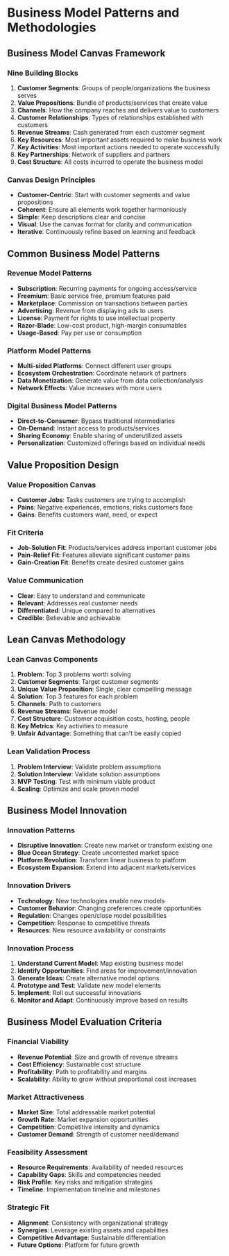 # Business Model Patterns and Methodologies

## Business Model Canvas Framework

### Nine Building Blocks
1. **Customer Segments**: Groups of people/organizations the business serves
2. **Value Propositions**: Bundle of products/services that create value
3. **Channels**: How the company reaches and delivers value to customers
4. **Customer Relationships**: Types of relationships established with customers
5. **Revenue Streams**: Cash generated from each customer segment
6. **Key Resources**: Most important assets required to make business work
7. **Key Activities**: Most important actions needed to operate successfully
8. **Key Partnerships**: Network of suppliers and partners
9. **Cost Structure**: All costs incurred to operate the business model

### Canvas Design Principles
- **Customer-Centric**: Start with customer segments and value propositions
- **Coherent**: Ensure all elements work together harmoniously
- **Simple**: Keep descriptions clear and concise
- **Visual**: Use the canvas format for clarity and communication
- **Iterative**: Continuously refine based on learning and feedback

## Common Business Model Patterns

### Revenue Model Patterns
- **Subscription**: Recurring payments for ongoing access/service
- **Freemium**: Basic service free, premium features paid
- **Marketplace**: Commission on transactions between parties
- **Advertising**: Revenue from displaying ads to users
- **License**: Payment for rights to use intellectual property
- **Razor-Blade**: Low-cost product, high-margin consumables
- **Usage-Based**: Pay per use or consumption

### Platform Model Patterns
- **Multi-sided Platforms**: Connect different user groups
- **Ecosystem Orchestration**: Coordinate network of partners
- **Data Monetization**: Generate value from data collection/analysis
- **Network Effects**: Value increases with more users

### Digital Business Model Patterns
- **Direct-to-Consumer**: Bypass traditional intermediaries
- **On-Demand**: Instant access to products/services
- **Sharing Economy**: Enable sharing of underutilized assets
- **Personalization**: Customized offerings based on individual needs

## Value Proposition Design

### Value Proposition Canvas
- **Customer Jobs**: Tasks customers are trying to accomplish
- **Pains**: Negative experiences, emotions, risks customers face
- **Gains**: Benefits customers want, need, or expect

### Fit Criteria
- **Job-Solution Fit**: Products/services address important customer jobs
- **Pain-Relief Fit**: Features alleviate significant customer pains
- **Gain-Creation Fit**: Benefits create desired customer gains

### Value Communication
- **Clear**: Easy to understand and communicate
- **Relevant**: Addresses real customer needs
- **Differentiated**: Unique compared to alternatives
- **Credible**: Believable and achievable

## Lean Canvas Methodology

### Lean Canvas Components
1. **Problem**: Top 3 problems worth solving
2. **Customer Segments**: Target customer segments
3. **Unique Value Proposition**: Single, clear compelling message
4. **Solution**: Top 3 features for each problem
5. **Channels**: Path to customers
6. **Revenue Streams**: Revenue model
7. **Cost Structure**: Customer acquisition costs, hosting, people
8. **Key Metrics**: Key activities to measure
9. **Unfair Advantage**: Something that can't be easily copied

### Lean Validation Process
1. **Problem Interview**: Validate problem assumptions
2. **Solution Interview**: Validate solution assumptions
3. **MVP Testing**: Test with minimum viable product
4. **Scaling**: Optimize and scale proven model

## Business Model Innovation

### Innovation Patterns
- **Disruptive Innovation**: Create new market or transform existing one
- **Blue Ocean Strategy**: Create uncontested market space
- **Platform Revolution**: Transform linear business to platform
- **Ecosystem Expansion**: Extend into adjacent markets/services

### Innovation Drivers
- **Technology**: New technologies enable new models
- **Customer Behavior**: Changing preferences create opportunities
- **Regulation**: Changes open/close model possibilities
- **Competition**: Response to competitive threats
- **Resources**: New resource availability or constraints

### Innovation Process
1. **Understand Current Model**: Map existing business model
2. **Identify Opportunities**: Find areas for improvement/innovation
3. **Generate Ideas**: Create alternative model options
4. **Prototype and Test**: Validate new model elements
5. **Implement**: Roll out successful innovations
6. **Monitor and Adapt**: Continuously improve based on results

## Business Model Evaluation Criteria

### Financial Viability
- **Revenue Potential**: Size and growth of revenue streams
- **Cost Efficiency**: Sustainable cost structure
- **Profitability**: Path to profitability and margins
- **Scalability**: Ability to grow without proportional cost increases

### Market Attractiveness
- **Market Size**: Total addressable market potential
- **Growth Rate**: Market expansion opportunities
- **Competition**: Competitive intensity and dynamics
- **Customer Demand**: Strength of customer need/demand

### Feasibility Assessment
- **Resource Requirements**: Availability of needed resources
- **Capability Gaps**: Skills and competencies needed
- **Risk Profile**: Key risks and mitigation strategies
- **Timeline**: Implementation timeline and milestones

### Strategic Fit
- **Alignment**: Consistency with organizational strategy
- **Synergies**: Leverage existing assets and capabilities
- **Competitive Advantage**: Sustainable differentiation
- **Future Options**: Platform for future growth